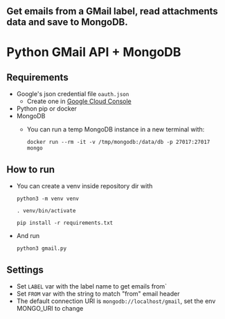 Get emails from a GMail label, read attachments data and save to MongoDB.
-----
Python GMail API + MongoDB
===========================


Requirements
------------
* Google's json credential file `oauth.json`
  - Create one in [Google Cloud Console](https://console.cloud.google.com/apis/dashboard)
* Python pip or docker
* MongoDB
  - You can run a temp MongoDB instance in a new terminal with:

    `docker run --rm -it -v /tmp/mongodb:/data/db -p 27017:27017 mongo`

How to run
-----------
* You can create a venv inside repository dir with

    `python3 -m venv venv`

    `. venv/bin/activate`

    `pip install -r requirements.txt`

  
* And run

  `python3 gmail.py`


Settings
----------
* Set `LABEL` var with the label name to get emails from`
* Set `FROM` var with the string to match "from" email header
* The default connection URI is `mongodb://localhost/gmail`, set the env MONGO_URI to change
